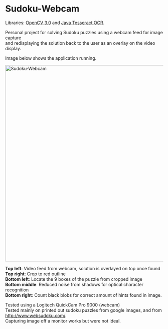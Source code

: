 # Sudoku-Webcam

Libraries: [OpenCV 3.0](http://opencv.org/downloads.html) and [Java Tesseract OCR](https://github.com/tesseract-ocr/tesseract).

Personal project for solving Sudoku puzzles using a webcam feed for image capture  
and redisplaying the solution back to the user as an overlay on the video display.  

Image below shows the application running.  

<img src="http://i.imgur.com/IHukXHn.png" alt="Sudoku-Webcam" width="625" heignt="650"/>

<b>Top left</b>: Video feed from webcam, solution is overlayed on top once found  
<b>Top right</b>: Crop to red outline  
<b>Bottom left</b>: Locate the 9 boxes of the puzzle from cropped image  
<b>Bottom middle</b>: Reduced noise from shadows for optical character recognition  
<b>Bottom right</b>: Count black blobs for correct amount of hints found in image.  



Tested using a Logitech QuickCam Pro 9000 (webcam)  
Tested mainly on printed out sudoku puzzles from google images, 
and from http://www.websudoku.com/.  
Capturing image off a monitor works but were not ideal.


